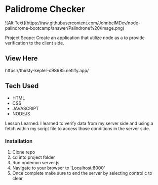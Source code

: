 
<h1> Palidrome Checker </h1>
      ![Alt Text](https://raw.githubusercontent.com/JohnbelMDev/node-palindrome-bootcamp/answer/Palindrone%20/image.png)


<p> Project Scope: Create an application that utilize node as a to provide verification to the client side. </p>

<h2> View Here </h2>
https://thirsty-kepler-c98985.netlify.app/
<h2> Tech Used </h2>
  <ul> 
  <li> HTML</li>
    <li>CSS</li>
  <li> JAVASCRIPT</li>
  <li>NODEJS</li>
  </ul>

Lesson Learned:
I learned to verify data from my  server side and using a fetch within my script file to access those conditions in the server side. 

<h3> Installation </h3>
     <ol> 
  <li> Clone repo </li>
    <li> cd into project folder  </li>
  <li> Run nodemon server.js </li>
  <li> Navigate to your browser to 'Localhost:8000' </li>
    <li>Once complete make sure to end the server by selecting control c to clear</li>
  </ol>



